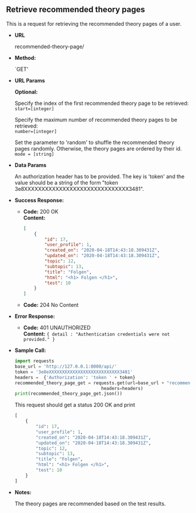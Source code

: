 **Retrieve recommended theory pages**
----
  This is a request for retrieving the recommended theory pages of a user. 
  
* **URL**

  recommended-theory-page/

* **Method:**

  `GET' 
  
*  **URL Params**

   **Optional:** <br>
                   
    Specify the index of the first recommended theory page to be retrieved: <br>
    `start=[integer]`
                      
    Specify the maximum number of recommended theory pages to be retrieved:  <br>
    `number=[integer]`
    
    Set the parameter to 'random' to shuffle the recommended theory pages randomly. Otherwise, the theory pages are 
    ordered by their id. <br> 
    `mode = [string]`
        
* **Data Params**

    An authorization header has to be provided. The key is 'token' 
    and the value should be a string of the form "token 3e8XXXXXXXXXXXXXXXXXXXXXXXXXXXXXX3481". 
   
    
* **Success Response:**

  * **Code:** 200 OK <br />
    **Content:** 
    ```json
    [
        {
            "id": 17,
            "user_profile": 1,
            "created_on": "2020-04-18T14:43:18.309431Z",
            "updated_on": "2020-04-18T14:43:18.309431Z",
            "topic": 12,
            "subtopic": 13,
            "title": "Folgen",
            "html": "<h1> Folgen </h1>",
            "test": 10
        }
    ]
    ```
    
  * **Code:** 204 No Content <br />
 
* **Error Response:**

  * **Code:** 401 UNAUTHORIZED <br />
    **Content:** `{ detail : "Authentication credentials were not provided." }`


* **Sample Call:**

    ```python
    import requests
    base_url = 'http://127.0.0.1:8000/api/'
    token = '3e8eXXXXXXXXXXXXXXXXXXXXXXXXXXX3481'
    headers =  {'Authorization': 'token ' + token}
    recommended_theory_page_get = requests.get(url=base_url + "recommended-theory-page/", 
                                     headers=headers)
    print(recommended_theory_page_get.json())
     ``` 
     
    This request should get a status 200 OK and print
    ```python
    [
        {
            "id": 17,
            "user_profile": 1,
            "created_on": "2020-04-18T14:43:18.309431Z",
            "updated_on": "2020-04-18T14:43:18.309431Z",
            "topic": 12,
            "subtopic": 13,
            "title": "Folgen",
            "html": "<h1> Folgen </h1>",
            "test": 10
        }
    ]
   ```
    
* **Notes:**

   The theory pages are recommended based on the test results. 
